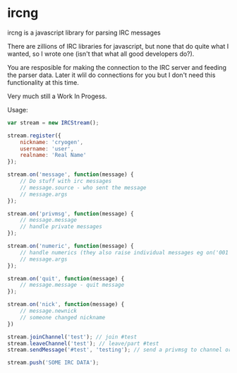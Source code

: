 # ircng

ircng is a javascript library for parsing IRC messages

There are zillions of IRC libraries for javascript, but none that do quite what I wanted, so I wrote one (isn't that what all good developers do?).

You are resposible for making the connection to the IRC server and feeding the parser data.  Later it wlil do connections for you but I don't need this functionality at this time.

Very much still a Work In Progess.

Usage:

```javascript
var stream = new IRCStream();

stream.register({
    nickname: 'cryogen',
    username: 'user',
    realname: 'Real Name'
});

stream.on('message', function(message) {
    // Do stuff with irc messages
    // message.source - who sent the message
    // message.args
});

stream.on('privmsg', function(message) {
    // message.message
    // handle private messages
});

stream.on('numeric', function(message) {
    // handle numerics (they also raise individual messages eg on('001')
    // message.args
});

stream.on('quit', function(message) {
    // message.message - quit message
});

stream.on('nick', function(message) {
    // message.newnick
    // someone changed nickname
})

stream.joinChannel('test'); // join #test
stream.leaveChannel('test'); // leave/part #test
stream.sendMessage('#test', 'testing'); // send a privmsg to channel or nickname

stream.push('SOME IRC DATA');
```